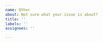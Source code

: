 ```yaml
---
name: Other
about: Not sure what your issue is about?
title: ''
labels: ''
assignees: ''

---
```



